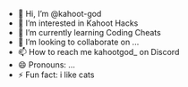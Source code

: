 - 👋 Hi, I’m @kahoot-god
- 👀 I’m interested in Kahoot Hacks
- 🌱 I’m currently learning Coding Cheats
- 💞️ I’m looking to collaborate on ...
- 📫 How to reach me kahootgod_ on Discord
- 😄 Pronouns: ...
- ⚡ Fun fact: i like cats

<!---
kahoot-god/kahoot-god is a ✨ special ✨ repository because its `README.md` (this file) appears on your GitHub profile.
You can click the Preview link to take a look at your changes.
--->
